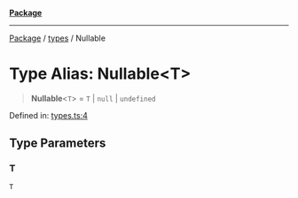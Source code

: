 [**Package**](../../README.md)

***

[Package](../../modules.md) / [types](../README.md) / Nullable

# Type Alias: Nullable\<T\>

> **Nullable**\<`T`\> = `T` \| `null` \| `undefined`

Defined in: [types.ts:4](https://github.com/AlexXanderGrib/monads-io/blob/88cc2f22cfbd8717d7e52da6913dd270216344b1/src/types.ts#L4)

## Type Parameters

### T

`T`
